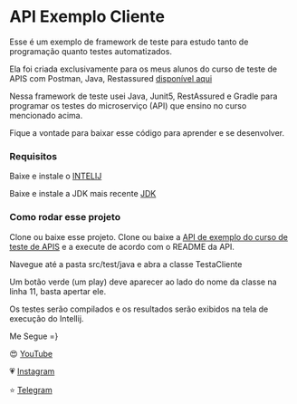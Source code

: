 # API Exemplo Cliente

Esse é um exemplo de framework de teste para estudo tanto de programação quanto testes automatizados.

Ela foi criada exclusivamente para os meus alunos do curso de teste de APIS com Postman, Java, Restassured [disponível aqui](https://viniciuspessoni.com/curso-testando-apis-com-postman-do-zero)

Nessa framework de teste usei Java, Junit5, RestAssured e Gradle para programar os testes do microserviço (API) que ensino no curso mencionado acima.

Fique a vontade para baixar esse código para aprender e se desenvolver.

### Requisitos

Baixe e instale o [INTELIJ](https://www.jetbrains.com/idea/)

Baixe e instale a JDK mais recente [JDK](https://www.oracle.com/technetwork/java/javase/downloads/jdk8-downloads-2133151.html)


### Como rodar esse projeto 
Clone ou baixe esse projeto.
Clone ou baixe a [API de exemplo do curso de teste de APIS](https://github.com/vinnypessoni/exemplo-API) e a execute de acordo com o README da API.

Navegue até a pasta src/test/java e abra a classe TestaCliente

Um botão verde (um play) deve aparecer ao lado do nome da classe na linha 11, basta apertar ele.

Os testes serão compilados e os resultados serão exibidos na tela de execução do Intellij.

Me Segue =}

😍 [YouTube]( https://www.youtube.com/c/pessonizando) 

💗 [Instagram](https://www.instagram.com/pessonizando)

⭐ [Telegram](https://t.me/pessonizando)
